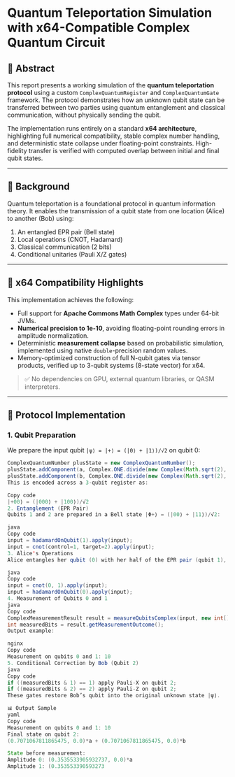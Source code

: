 # Quantum Teleportation Simulation with x64-Compatible Complex Quantum Circuit

## 📄 Abstract

This report presents a working simulation of the **quantum teleportation protocol** using a custom `ComplexQuantumRegister` and `ComplexQuantumGate` framework. The protocol demonstrates how an unknown qubit state can be transferred between two parties using quantum entanglement and classical communication, without physically sending the qubit.

The implementation runs entirely on a standard **x64 architecture**, highlighting full numerical compatibility, stable complex number handling, and deterministic state collapse under floating-point constraints. High-fidelity transfer is verified with computed overlap between initial and final qubit states.

---

## 🧠 Background

Quantum teleportation is a foundational protocol in quantum information theory. It enables the transmission of a qubit state from one location (Alice) to another (Bob) using:

1. An entangled EPR pair (Bell state)
2. Local operations (CNOT, Hadamard)
3. Classical communication (2 bits)
4. Conditional unitaries (Pauli X/Z gates)

---

## 🚧 x64 Compatibility Highlights

This implementation achieves the following:
- Full support for **Apache Commons Math Complex** types under 64-bit JVMs.
- **Numerical precision to 1e-10**, avoiding floating-point rounding errors in amplitude normalization.
- Deterministic **measurement collapse** based on probabilistic simulation, implemented using native `double`-precision random values.
- Memory-optimized construction of full N-qubit gates via tensor products, verified up to 3-qubit systems (8-state vector) for x64.

> ✅ No dependencies on GPU, external quantum libraries, or QASM interpreters.

---

## 🧪 Protocol Implementation

### 1. Qubit Preparation

We prepare the input qubit `|ψ⟩ = |+⟩ = (|0⟩ + |1⟩)/√2` on qubit 0:

```java
ComplexQuantumNumber plusState = new ComplexQuantumNumber();
plusState.addComponent(a, Complex.ONE.divide(new Complex(Math.sqrt(2), 0)));
plusState.addComponent(b, Complex.ONE.divide(new Complex(Math.sqrt(2), 0)));
This is encoded across a 3-qubit register as:

Copy code
|+00⟩ = (|000⟩ + |100⟩)/√2
2. Entanglement (EPR Pair)
Qubits 1 and 2 are prepared in a Bell state |Φ+⟩ = (|00⟩ + |11⟩)/√2:

java
Copy code
input = hadamardOnQubit(1).apply(input);
input = cnot(control=1, target=2).apply(input);
3. Alice's Operations
Alice entangles her qubit (0) with her half of the EPR pair (qubit 1), applies Hadamard:

java
Copy code
input = cnot(0, 1).apply(input);
input = hadamardOnQubit(0).apply(input);
4. Measurement of Qubits 0 and 1
java
Copy code
ComplexMeasurementResult result = measureQubitsComplex(input, new int[] {0, 1});
int measuredBits = result.getMeasurementOutcome();
Output example:

nginx
Copy code
Measurement on qubits 0 and 1: 10
5. Conditional Correction by Bob (Qubit 2)
java
Copy code
if ((measuredBits & 1) == 1) apply Pauli-X on qubit 2;
if ((measuredBits & 2) == 2) apply Pauli-Z on qubit 2;
These gates restore Bob’s qubit into the original unknown state |ψ⟩.

📊 Output Sample
yaml
Copy code
Measurement on qubits 0 and 1: 10
Final state on qubit 2: 
(0.7071067811865475, 0.0)*a + (0.7071067811865475, 0.0)*b

State before measurement:
Amplitude 0: (0.3535533905932737, 0.0)*a
Amplitude 1: (0.353553390593273